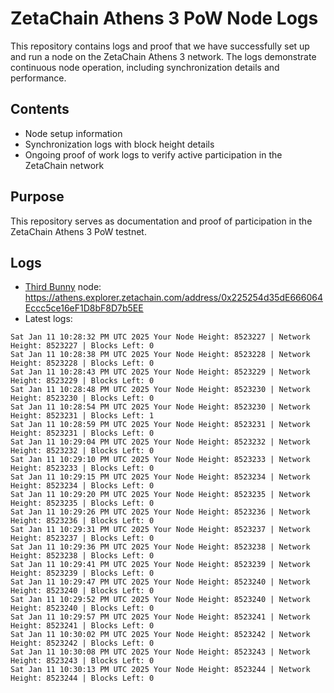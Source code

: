 # ZetaChain Athens 3 PoW Node Logs
This repository contains logs and proof that we have successfully set up and run a node on the ZetaChain Athens 3 network. The logs demonstrate continuous node operation, including synchronization details and performance.

## Contents
- Node setup information
- Synchronization logs with block height details
- Ongoing proof of work logs to verify active participation in the ZetaChain network

## Purpose
This repository serves as documentation and proof of participation in the ZetaChain Athens 3 PoW testnet.

## Logs

- [Third Bunny](https://thirdbunny.xyz/) node: https://athens.explorer.zetachain.com/address/0x225254d35dE666064Eccc5ce16eF1D8bF8D7b5EE
- Latest logs:
```
Sat Jan 11 10:28:32 PM UTC 2025 Your Node Height: 8523227 | Network Height: 8523227 | Blocks Left: 0
Sat Jan 11 10:28:38 PM UTC 2025 Your Node Height: 8523228 | Network Height: 8523228 | Blocks Left: 0
Sat Jan 11 10:28:43 PM UTC 2025 Your Node Height: 8523229 | Network Height: 8523229 | Blocks Left: 0
Sat Jan 11 10:28:48 PM UTC 2025 Your Node Height: 8523230 | Network Height: 8523230 | Blocks Left: 0
Sat Jan 11 10:28:54 PM UTC 2025 Your Node Height: 8523230 | Network Height: 8523231 | Blocks Left: 1
Sat Jan 11 10:28:59 PM UTC 2025 Your Node Height: 8523231 | Network Height: 8523231 | Blocks Left: 0
Sat Jan 11 10:29:04 PM UTC 2025 Your Node Height: 8523232 | Network Height: 8523232 | Blocks Left: 0
Sat Jan 11 10:29:10 PM UTC 2025 Your Node Height: 8523233 | Network Height: 8523233 | Blocks Left: 0
Sat Jan 11 10:29:15 PM UTC 2025 Your Node Height: 8523234 | Network Height: 8523234 | Blocks Left: 0
Sat Jan 11 10:29:20 PM UTC 2025 Your Node Height: 8523235 | Network Height: 8523235 | Blocks Left: 0
Sat Jan 11 10:29:26 PM UTC 2025 Your Node Height: 8523236 | Network Height: 8523236 | Blocks Left: 0
Sat Jan 11 10:29:31 PM UTC 2025 Your Node Height: 8523237 | Network Height: 8523237 | Blocks Left: 0
Sat Jan 11 10:29:36 PM UTC 2025 Your Node Height: 8523238 | Network Height: 8523238 | Blocks Left: 0
Sat Jan 11 10:29:41 PM UTC 2025 Your Node Height: 8523239 | Network Height: 8523239 | Blocks Left: 0
Sat Jan 11 10:29:47 PM UTC 2025 Your Node Height: 8523240 | Network Height: 8523240 | Blocks Left: 0
Sat Jan 11 10:29:52 PM UTC 2025 Your Node Height: 8523240 | Network Height: 8523240 | Blocks Left: 0
Sat Jan 11 10:29:57 PM UTC 2025 Your Node Height: 8523241 | Network Height: 8523241 | Blocks Left: 0
Sat Jan 11 10:30:02 PM UTC 2025 Your Node Height: 8523242 | Network Height: 8523242 | Blocks Left: 0
Sat Jan 11 10:30:08 PM UTC 2025 Your Node Height: 8523243 | Network Height: 8523243 | Blocks Left: 0
Sat Jan 11 10:30:13 PM UTC 2025 Your Node Height: 8523244 | Network Height: 8523244 | Blocks Left: 0
```
